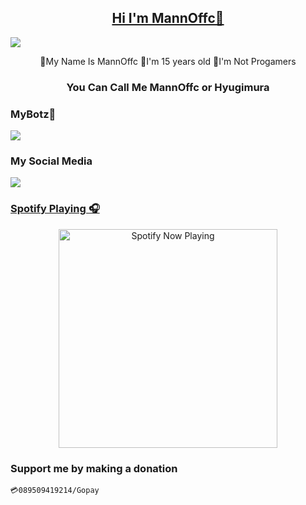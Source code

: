 <h2 align="center"><a href="https://github.com/MannOffc/MannOffc/">Hi I'm MannOffc👋</a></h2>
<img src="https://telegra.ph/file/0d079bed7f7e321e41d62.jpg">
<p align="center">
🌠My Name Is MannOffc
🎉I'm 15 years old
🎏I'm Not Progamers
</p>
<h3 align="center">You Can Call Me MannOffc or Hyugimura</h3>

### MyBotz🎐
<img src="https://telegra.ph/file/df6f13cbfd27411073893.jpg">

### My Social Media
<a href="tiktok.com/@hyugimura"><img src="https://telegra.ph/file/9be1fef5b28a7a1ae6946.jpg"/>

### Spotify Playing 🎧

<p align="center">
  <a href="https://open.spotify.com/user/31nuzemgd72h4llo3dnl2pshegeu?si=qHWmVIfBQhy2KyH0dJgQ2Q&utm_source=copy-link" target="_blank"><img src="https://now-playing-on-spotify.vercel.app/api/spotify" alt="Spotify Now Playing" width="350"/></a>
</p>

### Support me by making a donation
```💳089509419214/Gopay```

